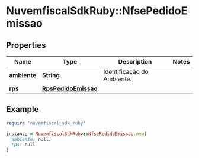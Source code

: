 # NuvemfiscalSdkRuby::NfsePedidoEmissao

## Properties

| Name | Type | Description | Notes |
| ---- | ---- | ----------- | ----- |
| **ambiente** | **String** | Identificação do Ambiente. |  |
| **rps** | [**RpsPedidoEmissao**](RpsPedidoEmissao.md) |  |  |

## Example

```ruby
require 'nuvemfiscal_sdk_ruby'

instance = NuvemfiscalSdkRuby::NfsePedidoEmissao.new(
  ambiente: null,
  rps: null
)
```


